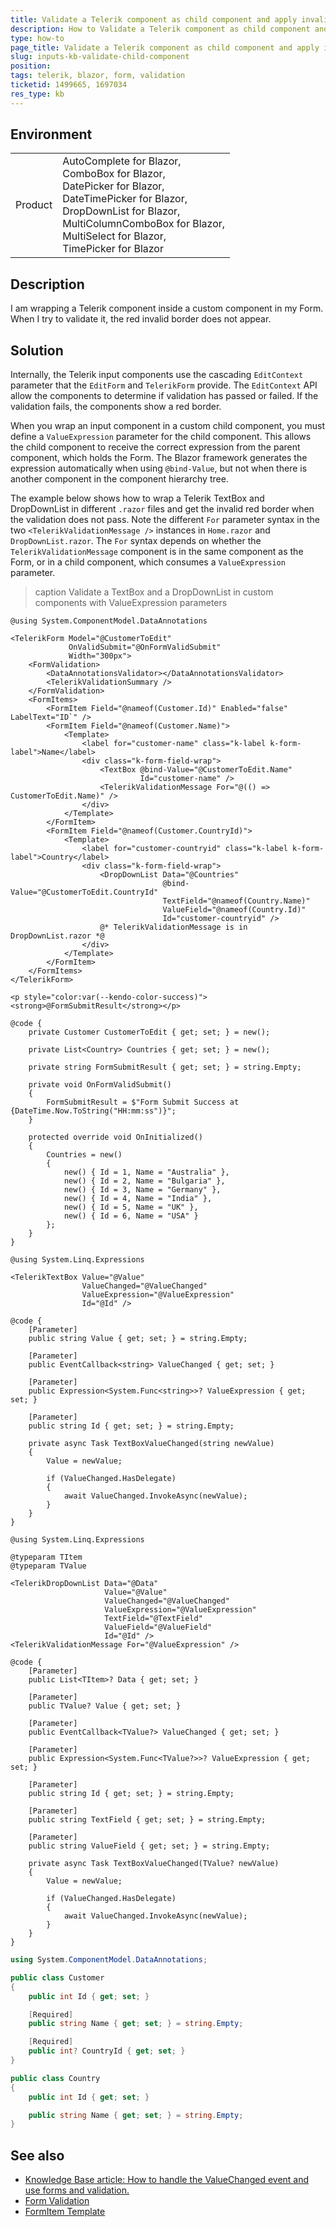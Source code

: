 ```yaml
---
title: Validate a Telerik component as child component and apply invalid border
description: How to Validate a Telerik component as child component and apply invalid border
type: how-to
page_title: Validate a Telerik component as child component and apply invalid border
slug: inputs-kb-validate-child-component
position: 
tags: telerik, blazor, form, validation
ticketid: 1499665, 1697034
res_type: kb
---
```


## Environment

<table>
    <tbody>
        <tr>
            <td>Product</td>
            <td>
                AutoComplete for Blazor,<br />
                ComboBox for Blazor,<br />
                DatePicker for Blazor,<br />
                DateTimePicker for Blazor,<br />
                DropDownList for Blazor,<br />
                MultiColumnComboBox for Blazor,<br />
                MultiSelect for Blazor,<br />
                TimePicker for Blazor
            </td>
        </tr>
    </tbody>
</table>


## Description

I am wrapping a Telerik component inside a custom component in my Form. When I try to validate it, the red invalid border does not appear.

## Solution

Internally, the Telerik input components use the cascading `EditContext` parameter that the `EditForm` and `TelerikForm` provide. The `EditContext` API allow the components to determine if validation has passed or failed. If the validation fails, the components show a red border.

When you wrap an input component in a custom child component, you must define a `ValueExpression` parameter for the child component. This allows the child component to receive the correct expression from the parent component, which holds the Form. The Blazor framework generates the expression automatically when using `@bind-Value`, but not when there is another component in the component hierarchy tree.

The example below shows how to wrap a Telerik TextBox and DropDownList in different `.razor` files and get the invalid red border when the validation does not pass. Note the different `For` parameter syntax in the two `<TelerikValidationMessage />` instances in `Home.razor` and `DropDownList.razor`. The `For` syntax depends on whether the `TelerikValidationMessage` component is in the same component as the Form, or in a child component, which consumes a `ValueExpression` parameter.

>caption Validate a TextBox and a DropDownList in custom components with ValueExpression parameters

````RAZOR Home.razor
@using System.ComponentModel.DataAnnotations

<TelerikForm Model="@CustomerToEdit"
             OnValidSubmit="@OnFormValidSubmit"
             Width="300px">
    <FormValidation>
        <DataAnnotationsValidator></DataAnnotationsValidator>
        <TelerikValidationSummary />
    </FormValidation>
    <FormItems>
        <FormItem Field="@nameof(Customer.Id)" Enabled="false" LabelText="ID`" />
        <FormItem Field="@nameof(Customer.Name)">
            <Template>
                <label for="customer-name" class="k-label k-form-label">Name</label>
                <div class="k-form-field-wrap">
                    <TextBox @bind-Value="@CustomerToEdit.Name"
                             Id="customer-name" />
                    <TelerikValidationMessage For="@(() => CustomerToEdit.Name)" />
                </div>
            </Template>
        </FormItem>
        <FormItem Field="@nameof(Customer.CountryId)">
            <Template>
                <label for="customer-countryid" class="k-label k-form-label">Country</label>
                <div class="k-form-field-wrap">
                    <DropDownList Data="@Countries"
                                  @bind-Value="@CustomerToEdit.CountryId"
                                  TextField="@nameof(Country.Name)"
                                  ValueField="@nameof(Country.Id)"
                                  Id="customer-countryid" />
                    @* TelerikValidationMessage is in DropDownList.razor *@
                </div>
            </Template>
        </FormItem>
    </FormItems>
</TelerikForm>

<p style="color:var(--kendo-color-success)"><strong>@FormSubmitResult</strong></p>

@code {
    private Customer CustomerToEdit { get; set; } = new();

    private List<Country> Countries { get; set; } = new();

    private string FormSubmitResult { get; set; } = string.Empty;

    private void OnFormValidSubmit()
    {
        FormSubmitResult = $"Form Submit Success at {DateTime.Now.ToString("HH:mm:ss")}";
    }

    protected override void OnInitialized()
    {
        Countries = new()
        {
            new() { Id = 1, Name = "Australia" },
            new() { Id = 2, Name = "Bulgaria" },
            new() { Id = 3, Name = "Germany" },
            new() { Id = 4, Name = "India" },
            new() { Id = 5, Name = "UK" },
            new() { Id = 6, Name = "USA" }
        };
    }
}
````
````RAZOR TextBox.razor
@using System.Linq.Expressions

<TelerikTextBox Value="@Value"
                ValueChanged="@ValueChanged"
                ValueExpression="@ValueExpression"
                Id="@Id" />

@code {
    [Parameter]
    public string Value { get; set; } = string.Empty;

    [Parameter]
    public EventCallback<string> ValueChanged { get; set; }

    [Parameter]
    public Expression<System.Func<string>>? ValueExpression { get; set; }

    [Parameter]
    public string Id { get; set; } = string.Empty;

    private async Task TextBoxValueChanged(string newValue)
    {
        Value = newValue;

        if (ValueChanged.HasDelegate)
        {
            await ValueChanged.InvokeAsync(newValue);
        }
    }
}
````
````RAZOR DropDownList.razor
@using System.Linq.Expressions

@typeparam TItem
@typeparam TValue

<TelerikDropDownList Data="@Data"
                     Value="@Value"
                     ValueChanged="@ValueChanged"
                     ValueExpression="@ValueExpression"
                     TextField="@TextField"
                     ValueField="@ValueField"
                     Id="@Id" />
<TelerikValidationMessage For="@ValueExpression" />

@code {
    [Parameter]
    public List<TItem>? Data { get; set; }

    [Parameter]
    public TValue? Value { get; set; }

    [Parameter]
    public EventCallback<TValue?> ValueChanged { get; set; }

    [Parameter]
    public Expression<System.Func<TValue?>>? ValueExpression { get; set; }

    [Parameter]
    public string Id { get; set; } = string.Empty;

    [Parameter]
    public string TextField { get; set; } = string.Empty;

    [Parameter]
    public string ValueField { get; set; } = string.Empty;

    private async Task TextBoxValueChanged(TValue? newValue)
    {
        Value = newValue;

        if (ValueChanged.HasDelegate)
        {
            await ValueChanged.InvokeAsync(newValue);
        }
    }
}
````
````C# Customer.cs
using System.ComponentModel.DataAnnotations;

public class Customer
{
    public int Id { get; set; }

    [Required]
    public string Name { get; set; } = string.Empty;

    [Required]
    public int? CountryId { get; set; }
}

````
````C# Country.cs
public class Country
{
    public int Id { get; set; }

    public string Name { get; set; } = string.Empty;
}
````

## See also

* [Knowledge Base article: How to handle the ValueChanged event and use forms and validation. ](slug:value-changed-validation-model)
* [Form Validation](slug:form-validation)
* [FormItem Template](slug:form-formitems-template)
